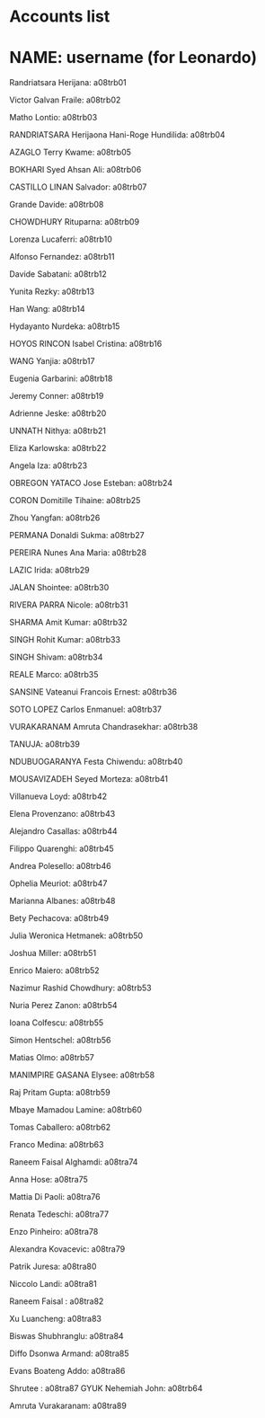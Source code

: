 # Accounts list
# NAME: username (for Leonardo)

Randriatsara Herijana:  a08trb01

Victor Galvan Fraile:  a08trb02

Matho Lontio:  a08trb03

RANDRIATSARA Herijaona Hani-Roge Hundilida:  a08trb04

AZAGLO Terry Kwame:  a08trb05

BOKHARI Syed Ahsan Ali:  a08trb06

CASTILLO LINAN Salvador:  a08trb07

Grande Davide:  a08trb08

CHOWDHURY Rituparna:  a08trb09

Lorenza Lucaferri:  a08trb10

Alfonso Fernandez:  a08trb11

Davide Sabatani:  a08trb12 

Yunita Rezky:  a08trb13

Han Wang:  a08trb14

Hydayanto Nurdeka:  a08trb15

HOYOS RINCON Isabel Cristina:  a08trb16

WANG  Yanjia:  a08trb17

Eugenia Garbarini:  a08trb18

Jeremy Conner:  a08trb19

Adrienne Jeske:  a08trb20

UNNATH Nithya:  a08trb21

Eliza Karlowska:  a08trb22

Angela Iza:  a08trb23

OBREGON YATACO Jose Esteban:  a08trb24

CORON Domitille Tihaine:  a08trb25

Zhou Yangfan:  a08trb26

PERMANA Donaldi Sukma:  a08trb27

PEREIRA Nunes Ana Maria:  a08trb28

LAZIC Irida:  a08trb29

JALAN Shointee:  a08trb30

RIVERA PARRA Nicole:  a08trb31

SHARMA Amit Kumar:  a08trb32

SINGH Rohit Kumar:  a08trb33

SINGH Shivam:  a08trb34

REALE Marco:  a08trb35

SANSINE Vateanui Francois Ernest:  a08trb36

SOTO LOPEZ Carlos Enmanuel:  a08trb37

VURAKARANAM Amruta Chandrasekhar:  a08trb38

TANUJA:  a08trb39

NDUBUOGARANYA Festa Chiwendu:  a08trb40

MOUSAVIZADEH Seyed Morteza:  a08trb41

Villanueva Loyd: a08trb42

Elena Provenzano: a08trb43

Alejandro Casallas: a08trb44

Filippo Quarenghi: a08trb45

Andrea Polesello: a08trb46

Ophelia Meuriot: a08trb47

Marianna Albanes: a08trb48

Bety Pechacova: a08trb49

Julia Weronica Hetmanek: a08trb50

Joshua Miller: a08trb51

Enrico Maiero: a08trb52

Nazimur Rashid Chowdhury: a08trb53

Nuria Perez Zanon: a08trb54

Ioana Colfescu: a08trb55

Simon Hentschel: a08trb56

Matias Olmo: a08trb57

MANIMPIRE GASANA Elysee: a08trb58

Raj Pritam Gupta: a08trb59

Mbaye Mamadou Lamine: a08trb60

Tomas Caballero: a08trb62

Franco Medina: a08trb63

Raneem Faisal Alghamdi: a08tra74

Anna Hose: a08tra75

Mattia Di Paoli: a08tra76

Renata Tedeschi: a08tra77

Enzo Pinheiro: a08tra78

Alexandra Kovacevic: a08tra79

Patrik Juresa: a08tra80

Niccolo Landi: a08tra81

Raneem Faisal : a08tra82

Xu Luancheng: a08tra83

Biswas Shubhranglu: a08tra84

Diffo Dsonwa Armand: a08tra85

Evans Boateng Addo: a08tra86

Shrutee : a08tra87
GYUK Nehemiah John: a08trb64

Amruta Vurakaranam: a08tra89
